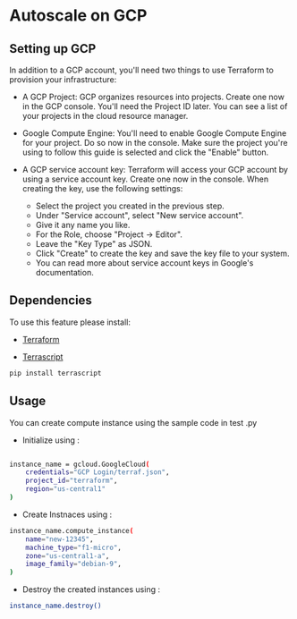 # Autoscale on GCP

## Setting up GCP

In addition to a GCP account, you'll need two things to use Terraform to provision your infrastructure:

- A GCP Project:
 GCP organizes resources into projects. Create one now in the GCP console. You'll need the Project ID later. You can see a list of your projects in the cloud resource manager.

- Google Compute Engine: You'll need to enable Google Compute Engine for your project. Do so now in the console. Make sure the project you're using to follow this guide is selected and click the "Enable" button.

- A GCP service account key: Terraform will access your GCP account by using a service account key. Create one now in the console. When creating the key, use the following settings:

  - Select the project you created in the previous step.
  - Under "Service account", select "New service account".
  - Give it any name you like.
  - For the Role, choose "Project -> Editor".
  - Leave the "Key Type" as JSON.
  - Click "Create" to create the key and save the key file to your system.
  - You can read more about service account keys in Google's documentation.

## Dependencies

To use this feature please install:

- [Terraform](https://learn.hashicorp.com/terraform/getting-started/install.html)

- [Terrascript](https://github.com/mjuenema/python-terrascript)

```bash
pip install terrascript
```

## Usage

You can create compute instance using the sample code in test .py

- Initialize using :

```bash

instance_name = gcloud.GoogleCloud(
    credentials="GCP Login/terraf.json",
    project_id="terraform",
    region="us-central1"
)
```

- Create Instnaces using :

```bash
instance_name.compute_instance(
    name="new-12345",
    machine_type="f1-micro",
    zone="us-central1-a",
    image_family="debian-9",
)
```

- Destroy the created instances using :

```bash
instance_name.destroy()

